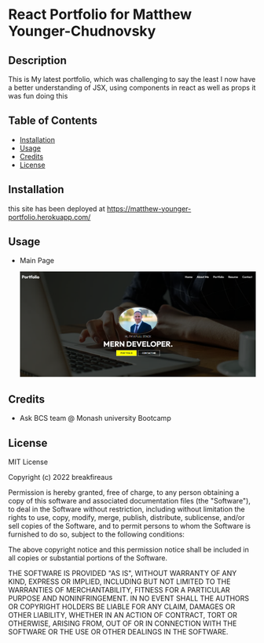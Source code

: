# React Portfolio for Matthew Younger-Chudnovsky

## Description

This is My latest portfolio, which was challenging to say the least I now have a better understanding of JSX, using components in react as well as props it was fun doing this

## Table of Contents

- [Installation](#installation)
- [Usage](#usage)
- [Credits](#credits)
- [License](#license)

## Installation

this site has been deployed at https://matthew-younger-portfolio.herokuapp.com/

## Usage

- Main Page

  ![mainpage screenshot](src\assets\screenshot1.png)

## Credits

- Ask BCS team @ Monash university Bootcamp

## License

MIT License

Copyright (c) 2022 breakfireaus

Permission is hereby granted, free of charge, to any person obtaining a copy
of this software and associated documentation files (the "Software"), to deal
in the Software without restriction, including without limitation the rights
to use, copy, modify, merge, publish, distribute, sublicense, and/or sell
copies of the Software, and to permit persons to whom the Software is
furnished to do so, subject to the following conditions:

The above copyright notice and this permission notice shall be included in all
copies or substantial portions of the Software.

THE SOFTWARE IS PROVIDED "AS IS", WITHOUT WARRANTY OF ANY KIND, EXPRESS OR
IMPLIED, INCLUDING BUT NOT LIMITED TO THE WARRANTIES OF MERCHANTABILITY,
FITNESS FOR A PARTICULAR PURPOSE AND NONINFRINGEMENT. IN NO EVENT SHALL THE
AUTHORS OR COPYRIGHT HOLDERS BE LIABLE FOR ANY CLAIM, DAMAGES OR OTHER
LIABILITY, WHETHER IN AN ACTION OF CONTRACT, TORT OR OTHERWISE, ARISING FROM,
OUT OF OR IN CONNECTION WITH THE SOFTWARE OR THE USE OR OTHER DEALINGS IN THE
SOFTWARE.
